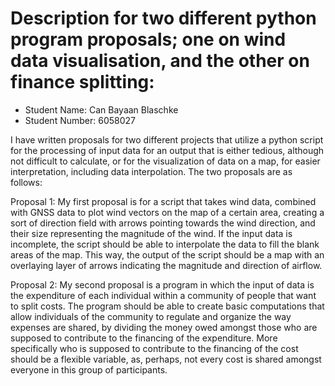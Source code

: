 # Description for two different python program proposals; one on wind data visualisation, and the other on finance splitting:


- Student Name: Can Bayaan Blaschke
- Student Number: 6058027

I have written proposals for two different projects that utilize a python script for the processing of input data for an output that is either tedious, although not difficult to calculate, or for the visualization of data on a map, for easier interpretation, including data interpolation. The two proposals are as follows:

Proposal 1:
My first proposal is for a script that takes wind data, combined with GNSS data to plot wind vectors on the map of a certain area, creating a sort of direction field with arrows pointing towards the wind direction, and their size representing the magnitude of the wind. If the input data is incomplete, the script should be able to interpolate the data to fill the blank areas of the map. This way, the output of the script should be a map with an overlaying layer of arrows indicating the magnitude and direction of airflow.

Proposal 2:
My second proposal is a program in which the input of data is the expenditure of each individual within a community of people that want to split costs. The program should be able to create basic computations that allow individuals of the community to regulate and organize the way expenses are shared, by dividing the money owed amongst those who are supposed to contribute to the financing of the expenditure. More specifically who is supposed to contribute to the financing of the cost should be a flexible variable, as, perhaps, not every cost is shared amongst everyone in this group of participants.
